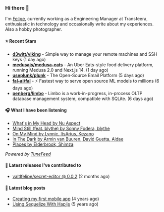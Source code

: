 ### Hi there 👋

I'm [Felipe](https://felipevm.com), currently working as a Engineering Manager at Transfeera, enthusiastic in technology and occasionally write about my experiences. Also a hobby photographer.

#### ⭐ Recent Stars
- **[d3witt/viking](https://github.com/d3witt/viking)** - Simple way to manage your remote machines and SSH keys (1 day ago)
- **[medusajs/medusa-eats](https://github.com/medusajs/medusa-eats)** - An Uber Eats-style food delivery platform, running Medusa 2.0 and Next.js 14. (1 day ago)
- **[useplunk/plunk](https://github.com/useplunk/plunk)** - The Open-Source Email Platform (5 days ago)
- **[fal-ai/fal](https://github.com/fal-ai/fal)** - ⚡ Fastest way to serve open source ML models to millions (6 days ago)
- **[penberg/limbo](https://github.com/penberg/limbo)** - Limbo is a work-in-progress, in-process OLTP database management system, compatible with SQLite. (6 days ago)

#### 🎧 What I have been listening
- [What&#39;s in My Head by Nu Aspect](https://open.spotify.com/track/4woprVN4PLmhBhqAVi09YF)
- [Mind Still (feat. blythe) by Sonny Fodera, blythe](https://open.spotify.com/track/5698qx5K7VmYzeJ6O4WR7v)
- [On My Mind by Lynnic, ItsArius, Kezano](https://open.spotify.com/track/55Qwa5Sfzx4ab7Q2MBhgas)
- [In The Dark by Armin van Buuren, David Guetta, Aldae](https://open.spotify.com/track/492Ms0eG4ylkf1m50ORty7)
- [Places by Elderbrook, Shimza](https://open.spotify.com/track/2YiczArWQL4ScWgYrX7AXw)

_Powered by [TuneFeed](https://tunefeed.app?ref=valtlfelipe-gh-profile)_ 

#### 🚀 Latest releases I've contributed to


- [valtlfelipe/secret-editor @ 0.0.2](https://github.com/valtlfelipe/secret-editor/releases/tag/0.0.2) (2 months ago)

#### 📄 Latest blog posts
- [Creating my first mobile app](https://felipevm.com/posts/creating-my-first-mobile-app/) (4 years ago)
- [Using Sequelize With Hapijs](https://felipevm.com/posts/using-sequelize-with-hapijs/) (5 years ago)
